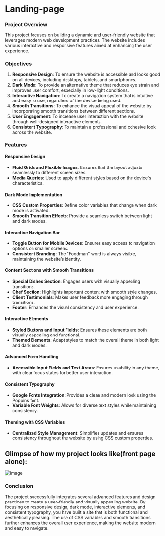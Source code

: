 # Landing-page
### Project Overview

This project focuses on building a dynamic and user-friendly website that leverages modern web development practices. The website includes various interactive and responsive features aimed at enhancing the user experience.

### Objectives

1. **Responsive Design**: To ensure the website is accessible and looks good on all devices, including desktops, tablets, and smartphones.
2. **Dark Mode**: To provide an alternative theme that reduces eye strain and improves user comfort, especially in low-light conditions.
3. **Interactive Navigation**: To create a navigation system that is intuitive and easy to use, regardless of the device being used.
4. **Smooth Transitions**: To enhance the visual appeal of the website by incorporating smooth transitions between different sections.
5. **User Engagement**: To increase user interaction with the website through well-designed interactive elements.
6. **Consistent Typography**: To maintain a professional and cohesive look across the website.

### Features

#### Responsive Design
- **Fluid Grids and Flexible Images**: Ensures that the layout adjusts seamlessly to different screen sizes.
- **Media Queries**: Used to apply different styles based on the device's characteristics.

#### Dark Mode Implementation
- **CSS Custom Properties**: Define color variables that change when dark mode is activated.
- **Smooth Transition Effects**: Provide a seamless switch between light and dark modes.

#### Interactive Navigation Bar
- **Toggle Button for Mobile Devices**: Ensures easy access to navigation options on smaller screens.
- **Consistent Branding**: The "Foodman" word is always visible, maintaining the website’s identity.

#### Content Sections with Smooth Transitions
- **Special Dishes Section**: Engages users with visually appealing transitions.
- **Chef Section**: Highlights important content with smooth style changes.
- **Client Testimonials**: Makes user feedback more engaging through transitions.
- **Footer**: Enhances the visual consistency and user experience.

#### Interactive Elements
- **Styled Buttons and Input Fields**: Ensures these elements are both visually appealing and functional.
- **Themed Elements**: Adapt styles to match the overall theme in both light and dark modes.

#### Advanced Form Handling
- **Accessible Input Fields and Text Areas**: Ensures usability in any theme, with clear focus states for better user interaction.

#### Consistent Typography
- **Google Fonts Integration**: Provides a clean and modern look using the Poppins font.
- **Variable Font Weights**: Allows for diverse text styles while maintaining consistency.

#### Theming with CSS Variables
- **Centralized Style Management**: Simplifies updates and ensures consistency throughout the website by using CSS custom properties.
## Glimpse of how my project looks like(front page alone):
![image](https://github.com/user-attachments/assets/afd83b69-b99c-4cf0-9572-e001341e504a)


### Conclusion
The project successfully integrates several advanced features and design practices to create a user-friendly and visually appealing website. By focusing on responsive design, dark mode, interactive elements, and consistent typography, you have built a site that is both functional and aesthetically pleasing. The use of CSS variables and smooth transitions further enhances the overall user experience, making the website modern and easy to navigate.
